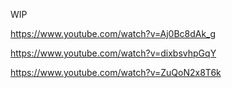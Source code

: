WIP

https://www.youtube.com/watch?v=Aj0Bc8dAk_g

https://www.youtube.com/watch?v=dixbsvhpGqY

https://www.youtube.com/watch?v=ZuQoN2x8T6k